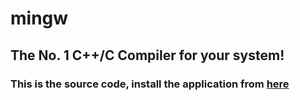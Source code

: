 # mingw
## The No. 1 C++/C Compiler for your system!
### This is the source code, install the application from [here](https://sourceforge.net)
